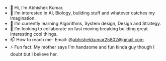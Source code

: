 - 👋 Hi, I’m Abhishek Kumar.
- 👀 I’m interested in AI, Biology, building stuff and whatever catches my Imagination.
- 🌱 I’m currently learning Algorithms, System design, Design and Strategy.
- 💞️ I’m looking to collaborate on fast moving breaking building great interesting cool things.
- 📫 How to reach me- Email: @abhishekkumar25802@gmail.com
- ⚡ Fun fact: My mother says I'm handsome and fun kinda guy though I doubt but I believe her.

<!---
Abhishek222747/Abhishek222747 is a ✨ special ✨ repository because its `README.md` (this file) appears on your GitHub profile.
You can click the Preview link to take a look at your changes.
--->
